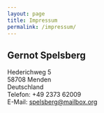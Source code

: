 ```yaml
---
layout: page
title: Impressum
permalink: /impressum/
---
```

## Gernot Spelsberg   
Hederichweg 5   
58708 Menden   
Deutschland   
Telefon: +49 2373 62009   
E-Mail: spelsberg@mailbox.org
